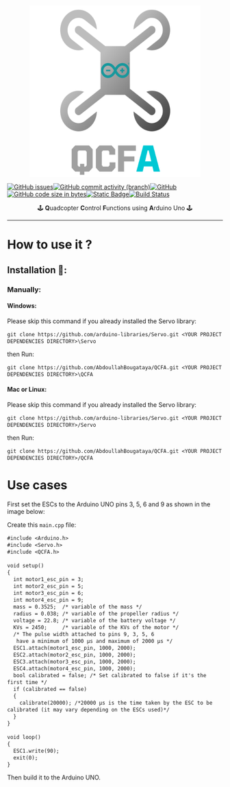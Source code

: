 <div align='center'><img src='./img/QCFA.png' alt="QCFA" width="400" height="400" style="display: block; margin: 0 auto"/></div>

[![GitHub issues](https://img.shields.io/github/issues/AbdoullahBougataya/QCFA?style=flat-square&logo=github&logoColor=cyan&color=cyan)](https://github.com/AbdoullahBougataya/QCFA/issues?q=is%3Aopen)[![GitHub commit activity (branch)](https://img.shields.io/github/commit-activity/t/AbdoullahBougataya/QCFA/main?style=flat-square&logo=git&logoColor=cyan&color=cyan)](https://github.com/AbdoullahBougataya/QCFA/commits/main)[![GitHub](https://img.shields.io/github/license/AbdoullahBougataya/QCFA?style=flat-square&logo=firefox&logoColor=cyan&color=cyan)](https://github.com/AbdoullahBougataya/QCFA/blob/main/LICENSE)[![GitHub code size in bytes](https://img.shields.io/github/languages/code-size/AbdoullahBougataya/QCFA?style=flat-square&logo=github&logoColor=cyan&color=cyan)](#)[![Static Badge](https://img.shields.io/badge/Runs_on-Arduino_UNO-cyan?style=flat-square&logo=arduino&logoColor=cyan)](https://store.arduino.cc/products/arduino-uno-rev3)[![Build Status](https://img.shields.io/badge/build-passing-cyan?style=flat-square&logo=arduino&logoColor=cyan)](https://github.com/AbdoullahBougataya/QCFA/actions/workflows/check-arduino.yml)

<div align='center'>🕹️ <strong>Q</strong>uadcopter <strong>C</strong>ontrol <strong>F</strong>unctions using <strong>A</strong>rduino Uno 🕹️</div>

---

# How to use it ?

## Installation 💾:

### Manually:

#### Windows:

Please skip this command if you already installed the Servo library:

```
git clone https://github.com/arduino-libraries/Servo.git <YOUR PROJECT DEPENDENCIES DIRECTORY>\Servo
```

then Run:

```
git clone https://github.com/AbdoullahBougataya/QCFA.git <YOUR PROJECT DEPENDENCIES DIRECTORY>\QCFA
```

#### Mac or Linux:

Please skip this command if you already installed the Servo library:

```
git clone https://github.com/arduino-libraries/Servo.git <YOUR PROJECT DEPENDENCIES DIRECTORY>/Servo
```

then Run:

```
git clone https://github.com/AbdoullahBougataya/QCFA.git <YOUR PROJECT DEPENDENCIES DIRECTORY>/QCFA
```

# Use cases

First set the ESCs to the Arduino UNO pins 3, 5, 6 and 9 as shown in the image below:

Create this `main.cpp` file:

```
#include <Arduino.h>
#include <Servo.h>
#include <QCFA.h>

void setup()
{
  int motor1_esc_pin = 3;
  int motor2_esc_pin = 5;
  int motor3_esc_pin = 6;
  int motor4_esc_pin = 9;
  mass = 0.3525;  /* variable of the mass */
  radius = 0.038; /* variable of the propeller radius */
  voltage = 22.8; /* variable of the battery voltage */
  KVs = 2450;     /* variable of the KVs of the motor */
  /* The pulse width attached to pins 9, 3, 5, 6
   have a minimum of 1000 µs and maximum of 2000 µs */
  ESC1.attach(motor1_esc_pin, 1000, 2000);
  ESC2.attach(motor2_esc_pin, 1000, 2000);
  ESC3.attach(motor3_esc_pin, 1000, 2000);
  ESC4.attach(motor4_esc_pin, 1000, 2000);
  bool calibrated = false; /* Set calibrated to false if it's the first time */
  if (calibrated == false)
  {
    calibrate(20000); /*20000 µs is the time taken by the ESC to be calibrated (it may vary depending on the ESCs used)*/
  }
}

void loop()
{
  ESC1.write(90);
  exit(0);
}
```

Then build it to the Arduino UNO.
